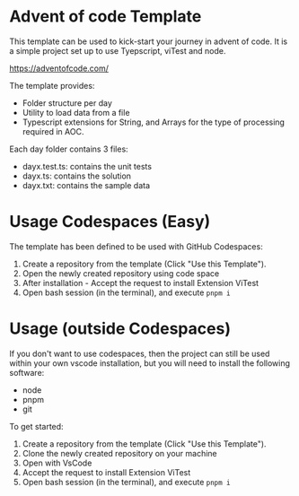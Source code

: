 # Advent of code Template

This template can be used to kick-start your journey in advent of code. It is a simple project set up to use Tyepscript, viTest and node. 

https://adventofcode.com/

The template provides:
- Folder structure per day
- Utility to load data from a file
- Typescript extensions for String, and Arrays for the type of processing required in AOC.

Each day folder contains 3 files:
- dayx.test.ts: contains the unit tests
- dayx.ts: contains the solution
- dayx.txt: contains the sample data

# Usage Codespaces (Easy)
The template has been defined to be used with GitHub Codespaces:
1. Create a repository from the template (Click "Use this Template").
3. Open the newly created repository using code space
4. After installation - Accept the request to install Extension ViTest
5. Open bash session (in the terminal), and execute ```pnpm i```

# Usage (outside Codespaces)
If you don't want to use codespaces, then the project can still be used within your own vscode installation, but you will need to install the following software:
- node
- pnpm
- git

To get started:
1. Create a repository from the template (Click "Use this Template").
2. Clone the newly created repository on your machine
3. Open with VsCode
4. Accept the request to install Extension ViTest
5. Open bash session (in the terminal), and execute ```pnpm i```
